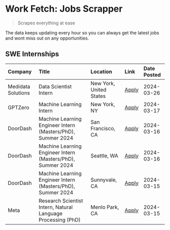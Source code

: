 # Work Fetch: Jobs Scrapper
> Scrapes everything at ease

The data keeps updating every hour so you can always get the latest jobs and wont miss out on any opportunities.

## SWE Internships
<!--START_SECTION:workfetch-->
| Company            | Title                                                        | Location                | Link                                                                                                                                                                                                                                                                     | Date Posted   |
|:-------------------|:-------------------------------------------------------------|:------------------------|:-------------------------------------------------------------------------------------------------------------------------------------------------------------------------------------------------------------------------------------------------------------------------|:--------------|
| Medidata Solutions | Data Scientist Intern                                        | New York, United States | [Apply](https://www.linkedin.com/jobs/view/data-scientist-intern-at-medidata-solutions-3810253704?position=9&pageNum=0&refId=4PBVRjaaXCTebipiAq5gaQ%3D%3D&trackingId=3kdBAY7D0HOi2Yrnnkdo4Q%3D%3D&trk=public_jobs_jserp-result_search-card)                              | 2024-03-26    |
| GPTZero            | Machine Learning Intern                                      | New York, NY            | [Apply](https://www.linkedin.com/jobs/view/machine-learning-intern-at-gptzero-3860723963?position=8&pageNum=0&refId=4PBVRjaaXCTebipiAq5gaQ%3D%3D&trackingId=6ZeiVk3R8558H2kNNCI8gQ%3D%3D&trk=public_jobs_jserp-result_search-card)                                       | 2024-03-17    |
| DoorDash           | Machine Learning Engineer Intern (Masters/PhD), Summer 2024  | San Francisco, CA       | [Apply](https://www.linkedin.com/jobs/view/machine-learning-engineer-intern-masters-phd-summer-2024-at-doordash-3736457737?position=3&pageNum=0&refId=4PBVRjaaXCTebipiAq5gaQ%3D%3D&trackingId=%2Fg0mXc76eS1ix842OwrjZg%3D%3D&trk=public_jobs_jserp-result_search-card)   | 2024-03-16    |
| DoorDash           | Machine Learning Engineer Intern (Masters/PhD), Summer 2024  | Seattle, WA             | [Apply](https://www.linkedin.com/jobs/view/machine-learning-engineer-intern-masters-phd-summer-2024-at-doordash-3736455966?position=4&pageNum=0&refId=4PBVRjaaXCTebipiAq5gaQ%3D%3D&trackingId=eLt56hJ%2BQE5MytulESECpg%3D%3D&trk=public_jobs_jserp-result_search-card)   | 2024-03-16    |
| DoorDash           | Machine Learning Engineer Intern (Masters/PhD), Summer 2024  | Sunnyvale, CA           | [Apply](https://www.linkedin.com/jobs/view/machine-learning-engineer-intern-masters-phd-summer-2024-at-doordash-3736454973?position=2&pageNum=0&refId=4PBVRjaaXCTebipiAq5gaQ%3D%3D&trackingId=to5ETBhAcNIr%2BrnECIY%2BMA%3D%3D&trk=public_jobs_jserp-result_search-card) | 2024-03-15    |
| Meta               | Research Scientist Intern, Natural Language Processing (PhD) | Menlo Park, CA          | [Apply](https://www.linkedin.com/jobs/view/research-scientist-intern-natural-language-processing-phd-at-meta-3858718375?position=10&pageNum=0&refId=4PBVRjaaXCTebipiAq5gaQ%3D%3D&trackingId=DdzLMFBv7jzeQIjBZnj7qQ%3D%3D&trk=public_jobs_jserp-result_search-card)       | 2024-03-15    |
<!--END_SECTION:workfetch-->
